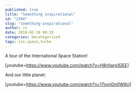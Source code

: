 ```yaml
---
published: true
title: "Something inspirational"
id: "2104"
slug: "something-inspirational"
author: rv
date: 2010-02-18 00:19
categories: Uncategorized
tags: iss,space,turbo
---
```

A tour of the International Space Station!

[youtube=https://www.youtube.com/watch?v=H8rHarp1GEE]

And our little planet:

[youtube=https://www.youtube.com/watch?v=17jymDn0W6U]